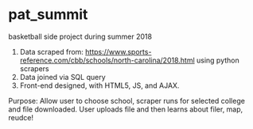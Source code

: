 # pat_summit
basketball side project during summer 2018

1. Data scraped from: https://www.sports-reference.com/cbb/schools/north-carolina/2018.html using python scrapers
2. Data joined via SQL query
3. Front-end designed, with HTML5, JS, and AJAX.

Purpose:
Allow user to choose school, scraper runs for selected college and file downloaded. User uploads file and then learns about filer, map, reudce! 
